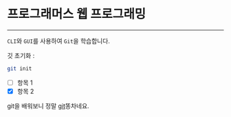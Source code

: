 # 프로그래머스 웹 프로그래밍
---

`CLI`와 `GUI`를 사용하여 `Git`을 학습합니다.

깃 초기화 : 
```bash
git init
```

- [ ] 항목 1
- [x] 항목 2

git을 배워보니 정말 [git][1]똥차네요.

[1]:https://github.com/HyoYoung0829/learn-html


